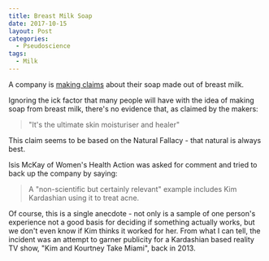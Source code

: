 ```yaml
---
title: Breast Milk Soap
date: 2017-10-15
layout: Post
categories:
  - Pseudoscience
tags:
  - Milk
---
```


A company is [making claims](https://www.stuff.co.nz/life-style/parenting/97506100/These-new-mums-are-making-soap-out-of-their-breast-milk) about their soap made out of breast milk.

<!-- more -->

Ignoring the ick factor that many people will have with the idea of making soap from breast milk, there's no evidence that, as claimed by the makers:

> "It's the ultimate skin moisturiser and healer"

This claim seems to be based on the Natural Fallacy - that natural is always best.

Isis McKay of Women's Health Action was asked for comment and tried to back up the company by saying:

> A "non-scientific but certainly relevant" example includes Kim Kardashian using it to treat acne.

Of course, this is a single anecdote - not only is a sample of one person's experience not a good basis for deciding if something actually works, but we don't even know if Kim thinks it worked for her. From what I can tell, the incident was an attempt to garner publicity for a Kardashian based reality TV show, "Kim and Kourtney Take Miami", back in 2013.
